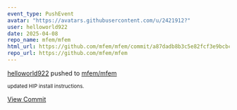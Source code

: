 ```yaml
---
event_type: PushEvent
avatar: "https://avatars.githubusercontent.com/u/2421912?"
user: helloworld922
date: 2025-04-08
repo_name: mfem/mfem
html_url: https://github.com/mfem/mfem/commit/a87dadb8b3c5e82fcf3e9bcbc5e915c39e81a4fa
repo_url: https://github.com/mfem/mfem
---
```


<a href='https://github.com/helloworld922' target='_blank'>helloworld922</a> pushed to <a href='https://github.com/mfem/mfem' target='_blank'>mfem/mfem</a>

<small>updated HIP install instructions.</small>

<a href='https://github.com/mfem/mfem/commit/a87dadb8b3c5e82fcf3e9bcbc5e915c39e81a4fa' target='_blank'>View Commit</a>